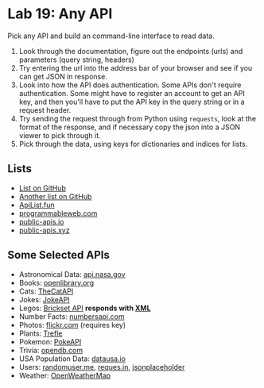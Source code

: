 


# Lab 19: Any API

Pick any API and build an command-line interface to read data. 

1. Look through the documentation, figure out the endpoints (urls) and parameters (query string, headers)
2. Try entering the url into the address bar of your browser and see if you can get JSON in response.
3. Look into how the API does authentication. Some APIs don't require authentication. Some might have to register an account to get an API key, and then you'll have to put the API key in the query string or in a request header.
4. Try sending the request through from Python using `requests`, look at the format of the response, and if necessary copy the json into a JSON viewer to pick through it.
5. Pick through the data, using keys for dictionaries and indices for lists.


## Lists

- [List on GitHub](https://github.com/public-apis/public-apis)
- [Another list on GitHub](https://github.com/n0shake/Public-APIs)
- [ApiList.fun](https://apilist.fun/)
- [programmableweb.com](https://www.programmableweb.com/category/all/apis)
- [public-apis.io](https://public-apis.io/)
- [public-apis.xyz](https://public-apis.xyz/)

## Some Selected APIs


- Astronomical Data: [api.nasa.gov](https://api.nasa.gov/#live_example)
- Books: [openlibrary.org](https://openlibrary.org/dev/docs/api/books)
- Cats: [TheCatAPI](https://thecatapi.com/)
- Jokes: [JokeAPI](https://sv443.net/jokeapi/v2/)
- Legos: [Brickset API](https://brickset.com/tools/webservices/v2) **responds with [XML](https://stackoverflow.com/questions/1912434/how-do-i-parse-xml-in-python)**
- Number Facts: [numbersapi.com](http://numbersapi.com/#42)
- Photos: [flickr.com](https://www.flickr.com/services/api/) (requires key)
- Plants: [Trefle](https://trefle.io/)
- Pokemon: [PokeAPI](https://pokeapi.co/)
- Trivia: [opendb.com](https://opentdb.com/api_config.php)
- USA Population Data: [datausa.io](https://datausa.io/about/api/)
- Users: [randomuser.me](https://randomuser.me/documentation), [reques.in](https://reqres.in/), [jsonplaceholder](https://jsonplaceholder.typicode.com/)
- Weather: [OpenWeatherMap](https://openweathermap.org/api)

